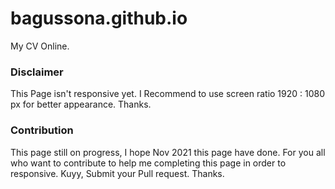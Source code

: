 # bagussona.github.io
My CV Online.

### Disclaimer

This Page isn't responsive yet. I Recommend to use screen ratio 1920 : 1080 px for better appearance. Thanks.

### Contribution

This page still on progress, I hope Nov 2021 this page have done. For you all who want to contribute to help me completing this page in order to responsive. Kuyy, Submit your Pull request. Thanks.